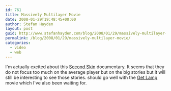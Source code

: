 ```yaml
---
id: 761
title: Massively Multilayer Movie
date: 2008-01-29T19:48:45+00:00
author: Stefan Hayden
layout: post
guid: http://www.stefanhayden.com/blog/2008/01/29/massively-multilayer-movie/
permalink: /blog/2008/01/29/massively-multilayer-movie/
categories:
  - video
  - web
---
```

I'm actually excited about this <a href="http://www.secondskinfilm.com/">Second Skin</a> documentary. It seems that they do not focus too much on the average player but on the big stories but it will still be interesting to see those stories. should go well with the <a href="http://www.getlamp.com/">Get Lamp</a> movie which I've also been waiting for.

<object width="425" height="373"><param name="movie" value="http://www.youtube.com/v/RPOxuOCGi9I&rel=1&border=1"></param><param name="wmode" value="transparent"></param><embed src="http://www.youtube.com/v/RPOxuOCGi9I&rel=1&border=1" type="application/x-shockwave-flash" wmode="transparent" width="425" height="373"></embed></object>